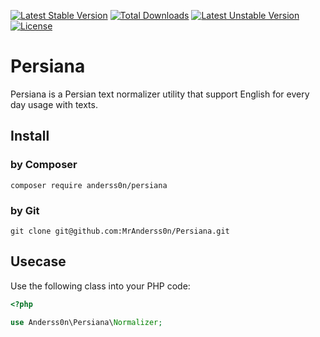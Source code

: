 [![Latest Stable Version](https://poser.pugx.org/anderss0n/persiana/v/stable)](https://packagist.org/packages/anderss0n/persiana)
[![Total Downloads](https://poser.pugx.org/anderss0n/persiana/downloads)](https://packagist.org/packages/anderss0n/persiana)
[![Latest Unstable Version](https://poser.pugx.org/anderss0n/persiana/v/unstable)](https://packagist.org/packages/anderss0n/persiana)
[![License](https://poser.pugx.org/anderss0n/persiana/license)](https://packagist.org/packages/anderss0n/persiana)


# Persiana
Persiana is a Persian text normalizer utility that support English for every day usage with texts.

## Install
### by Composer
```
composer require anderss0n/persiana
```

### by Git
```
git clone git@github.com:MrAnderss0n/Persiana.git
```

## Usecase
Use the following class into your PHP code:
```php
<?php

use Anderss0n\Persiana\Normalizer;

```

